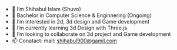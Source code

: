 - 👋 I’m Shihabul Islam (Shuvo)
- 🏫 Bachelor in Computer Science & Enginnering (Ongoing) 
- 👀 I’m interested in 2d, 3d design and Game development
- 🌱 I’m currently learning 3d Design with Three.js
- 💞️ I’m looking to collaborate on 3d project and Game development
- 📫 Conatact: mail: shihabul900@gamil.com
